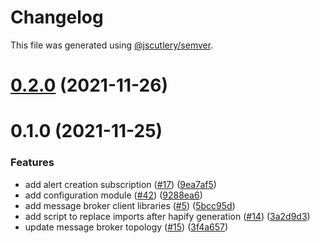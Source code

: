 # Changelog

This file was generated using [@jscutlery/semver](https://github.com/jscutlery/semver).

# [0.2.0](https://github.com/tractr/cali/compare/v0.1.0...v0.2.0) (2021-11-26)



# 0.1.0 (2021-11-25)


### Features

* add alert creation subscription ([#17](https://github.com/tractr/cali/issues/17)) ([9ea7af5](https://github.com/tractr/cali/commit/9ea7af591baf7de794deb3aa4718f65a7a1587ba))
* add configuration module ([#42](https://github.com/tractr/cali/issues/42)) ([9288ea6](https://github.com/tractr/cali/commit/9288ea6e613f971b52b8a6b7e7951c674ebf601c))
* add message broker client libraries ([#5](https://github.com/tractr/cali/issues/5)) ([5bcc95d](https://github.com/tractr/cali/commit/5bcc95dee1c0ef58f70479ed2512c1a9e33cd52a))
* add script to replace imports after hapify generation ([#14](https://github.com/tractr/cali/issues/14)) ([3a2d9d3](https://github.com/tractr/cali/commit/3a2d9d396e585b6784821ed0adf6f8fffc1578b5))
* update message broker topology ([#15](https://github.com/tractr/cali/issues/15)) ([3f4a657](https://github.com/tractr/cali/commit/3f4a657033cc51b17901f8677e4134b4b0821a48))
